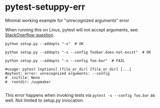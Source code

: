 # pytest-setuppy-err
Minimal working example for "unrecognized arguments" error

When running this on Linux, pytest will not accept arguments, see: [StackOverflow question](https://stackoverflow.com/questions/47095053/pytest-unrecognized-argument-on-cli-invocation-despite-being-defined?noredirect=1#comment81177490_47095053)

```
python setup.py --addopts "-s"  # OK

python setup.py --addopts "-s --config foobar.does-not-exist"  # OK

python setup.py --addopts "-s --config foo.bar"  # FAIL 

#usage: pytest [options] [file_or_dir] [file_or_dir] [...]
#pytest: error: unrecognized arguments: --config
#  inifile: None
#  rootdir: /uupmaker


```

This error happens when invoking tests via `pytest -s --config foo.bar` as well. Not limited to setup.py invocation.
